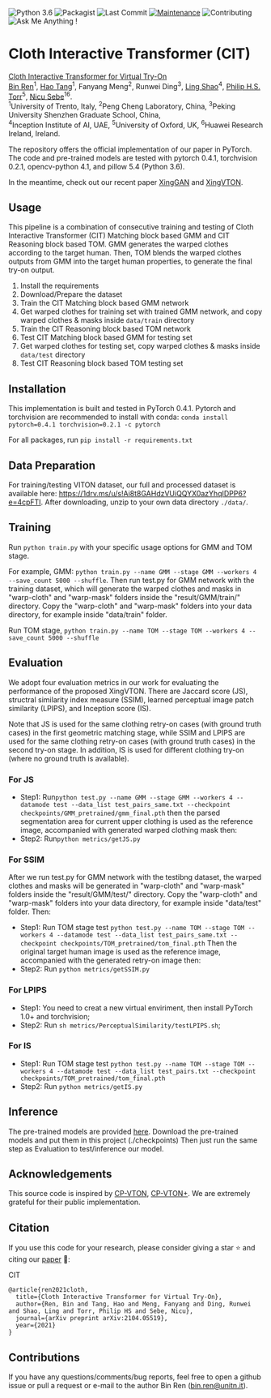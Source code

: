 ![Python 3.6](https://img.shields.io/badge/python-3.6.9-green.svg)
![Packagist](https://img.shields.io/badge/Pytorch-0.4.1-red.svg)
![Last Commit](https://img.shields.io/github/last-commit/Amazingren/CIT)
[![Maintenance](https://img.shields.io/badge/Maintained%3F-yes-blue.svg)]((https://github.com/Amazingren/CIT/graphs/commit-activity))
![Contributing](https://img.shields.io/badge/contributions-welcome-brightgreen.svg?style=flat)
![Ask Me Anything !](https://img.shields.io/badge/Ask%20me-anything-1abc9c.svg)

# Cloth Interactive Transformer (CIT)

[Cloth Interactive Transformer for Virtual Try-On](https://arxiv.org/abs/2104.05519) <br> 
[Bin Ren](https://scholar.google.com/citations?user=Md9maLYAAAAJ&hl=en)<sup>1</sup>, [Hao Tang](http://disi.unitn.it/~hao.tang/)<sup>1</sup>, Fanyang Meng<sup>2</sup>, Runwei Ding<sup>3</sup>, [Ling Shao](https://scholar.google.com/citations?user=z84rLjoAAAAJ&hl=en)<sup>4</sup>, [Philip H.S. Torr](https://scholar.google.com/citations?user=kPxa2w0AAAAJ&hl=en)<sup>5</sup>, [Nicu Sebe](https://scholar.google.com/citations?user=stFCYOAAAAAJ&hl=en)<sup>16</sup>. <br> 
<sup>1</sup>University of Trento, Italy, 
<sup>2</sup>Peng Cheng Laboratory, China,
<sup>3</sup>Peking University Shenzhen Graduate School, China, <br>
<sup>4</sup>Inception Institute of AI, UAE,
<sup>5</sup>University of Oxford, UK,
<sup>6</sup>Huawei Research Ireland, Ireland.<br>

The repository offers the official implementation of our paper in PyTorch.
The code and pre-trained models are tested with pytorch 0.4.1, torchvision 0.2.1, opencv-python 4.1, and pillow 5.4 (Python 3.6).

In the meantime, check out our recent paper [XingGAN](https://github.com/Ha0Tang/XingGAN) and [XingVTON](https://github.com/Ha0Tang/XingVTON).

## Usage
This pipeline is a combination of consecutive training and testing of Cloth Interactive Transformer (CIT) Matching block based GMM and CIT Reasoning block based TOM. GMM generates the warped clothes according to the target human. Then, TOM blends the warped clothes outputs from GMM into the target human properties, to generate the final try-on output.

1) Install the requirements
2) Download/Prepare the dataset
3) Train the CIT Matching block based GMM network
4) Get warped clothes for training set with trained GMM network, and copy warped clothes & masks inside `data/train` directory
5) Train the CIT Reasoning block based TOM network
6) Test CIT Matching block based GMM for testing set
7) Get warped clothes for testing set, copy warped clothes & masks inside `data/test` directory
8) Test CIT Reasoning block based TOM testing set

## Installation
This implementation is built and tested in PyTorch 0.4.1.
Pytorch and torchvision are recommended to install with conda: `conda install pytorch=0.4.1 torchvision=0.2.1 -c pytorch`

For all packages, run `pip install -r requirements.txt`

## Data Preparation
For training/testing VITON dataset, our full and processed dataset is available here: https://1drv.ms/u/s!Ai8t8GAHdzVUiQQYX0azYhqIDPP6?e=4cpFTI. After downloading, unzip to your own data directory `./data/`.

## Training
Run `python train.py` with your specific usage options for GMM and TOM stage.

For example, GMM: ```python train.py --name GMM --stage GMM --workers 4 --save_count 5000 --shuffle```.
Then run test.py for GMM network with the training dataset, which will generate the warped clothes and masks in "warp-cloth" and "warp-mask" folders inside the "result/GMM/train/" directory. 
Copy the "warp-cloth" and "warp-mask" folders into your data directory, for example inside "data/train" folder.

Run TOM stage, ```python train.py --name TOM --stage TOM --workers 4 --save_count 5000 --shuffle```

## Evaluation
We adopt four evaluation metrics in our work for evaluating the performance of the proposed XingVTON. There are Jaccard score (JS), structral similarity index measure (SSIM), learned perceptual image patch similarity (LPIPS), and Inception score (IS).

Note that JS is used for the same clothing retry-on cases (with ground truth cases) in the first geometric matching stage, while SSIM and LPIPS are used for the same clothing retry-on cases (with ground truth cases) in the second try-on stage. In addition, IS is used for different clothing try-on (where no ground truth is available).

### For JS 
- Step1: Run```python test.py --name GMM --stage GMM --workers 4 --datamode test --data_list test_pairs_same.txt --checkpoint checkpoints/GMM_pretrained/gmm_final.pth```
then the parsed segmentation area for current upper clothing is used as the reference image, accompanied with generated warped clothing mask then:
- Step2: Run```python metrics/getJS.py```

### For SSIM
After we run test.py for GMM network with the testibng dataset, the warped clothes and masks will be generated in "warp-cloth" and "warp-mask" folders inside the "result/GMM/test/" directory. Copy the "warp-cloth" and "warp-mask" folders into your data directory, for example inside "data/test" folder. Then:
- Step1: Run TOM stage test ```python test.py --name TOM --stage TOM --workers 4 --datamode test --data_list test_pairs_same.txt --checkpoint checkpoints/TOM_pretrained/tom_final.pth```
Then the original target human image is used as the reference image, accompanied with the generated retry-on image then:
- Step2: Run ```python metrics/getSSIM.py```

### For LPIPS
- Step1: You need to creat a new virtual enviriment, then install PyTorch 1.0+ and torchvision;
- Step2: Run ```sh metrics/PerceptualSimilarity/testLPIPS.sh```;

### For IS
- Step1: Run TOM stage test ```python test.py --name TOM --stage TOM --workers 4 --datamode test --data_list test_pairs.txt --checkpoint checkpoints/TOM_pretrained/tom_final.pth```
- Step2: Run ```python metrics/getIS.py```

## Inference
The pre-trained models are provided [here](xxx). Download the pre-trained models and put them in this project (./checkpoints)
Then just run the same step as Evaluation to test/inference our model.

## Acknowledgements
This source code is inspired by [CP-VTON](https://github.com/sergeywong/cp-vton), [CP-VTON+](https://github.com/minar09/cp-vton-plus). We are extremely grateful for their public implementation.

## Citation
If you use this code for your research, please consider giving a star :star: and citing our [paper](https://arxiv.org/abs/2104.05519) :t-rex::

CIT
```
@article{ren2021cloth,
  title={Cloth Interactive Transformer for Virtual Try-On},
  author={Ren, Bin and Tang, Hao and Meng, Fanyang and Ding, Runwei and Shao, Ling and Torr, Philip HS and Sebe, Nicu},
  journal={arXiv preprint arXiv:2104.05519},
  year={2021}
}
```


## Contributions
If you have any questions/comments/bug reports, feel free to open a github issue or pull a request or e-mail to the author Bin Ren ([bin.ren@unitn.it](bin.ren@unitn.it)).